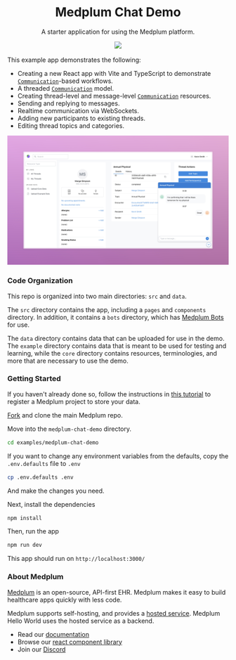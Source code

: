 <h1 align="center">Medplum Chat Demo</h1>
<p align="center">A starter application for using the Medplum platform.</p>
<p align="center">
<a href="https://github.com/medplum/medplum-hello-world/blob/main/LICENSE.txt">
    <img src="https://img.shields.io/badge/license-Apache-blue.svg" />
  </a>
</p>

This example app demonstrates the following:

- Creating a new React app with Vite and TypeScript to demonstrate [`Communication`](/packages/docs/api/fhir/resources/communication)-based workflows.
- A threaded [`Communication`](/docs/api/fhir/resources/communication) model.
- Creating thread-level and message-level [`Communication`](/packages/docs/api/fhir/resources/communication) resources.
- Sending and replying to messages.
- Realtime communication via WebSockets.
- Adding new participants to existing threads.
- Editing thread topics and categories.

![Chat Demo Screenshot](medplum-chat-demo-screenshot.png)

### Code Organization

This repo is organized into two main directories: `src` and `data`.

The `src` directory contains the app, including a `pages` and `components` directory. In addition, it contains a `bots` directory, which has [Medplum Bots](/packages/docs/docs/bots/bot-basics.md) for use.

The `data` directory contains data that can be uploaded for use in the demo. The `example` directory contains data that is meant to be used for testing and learning, while the `core` directory contains resources, terminologies, and more that are necessary to use the demo.

### Getting Started

If you haven't already done so, follow the instructions in [this tutorial](https://www.medplum.com/docs/tutorials/register) to register a Medplum project to store your data.

[Fork](https://github.com/medplum/medplum/fork) and clone the main Medplum repo.

Move into the `medplum-chat-demo` directory.

```bash
cd examples/medplum-chat-demo
```

If you want to change any environment variables from the defaults, copy the `.env.defaults` file to `.env`

```bash
cp .env.defaults .env
```

And make the changes you need.

Next, install the dependencies

```bash
npm install
```

Then, run the app

```bash
npm run dev
```

This app should run on `http://localhost:3000/`

### About Medplum

[Medplum](https://www.medplum.com/) is an open-source, API-first EHR. Medplum makes it easy to build healthcare apps quickly with less code.

Medplum supports self-hosting, and provides a [hosted service](https://app.medplum.com/). Medplum Hello World uses the hosted service as a backend.

- Read our [documentation](https://www.medplum.com/docs)
- Browse our [react component library](https://storybook.medplum.com/)
- Join our [Discord](https://discord.gg/medplum)
